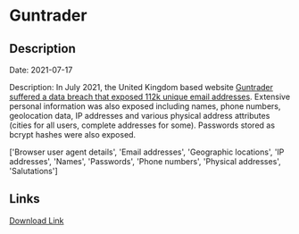 # Guntrader

## Description

Date: 2021-07-17

Description:
In July 2021, the United Kingdom based website <a href="https://www.fieldsportschannel.tv/guntrader-co-uk-hacked-not-much-lost/" target="_blank" rel="noopener">Guntrader suffered a data breach that exposed 112k unique email addresses</a>. Extensive personal information was also exposed including names, phone numbers, geolocation data, IP addresses and various physical address attributes (cities for all users, complete addresses for some). Passwords stored as bcrypt hashes were also exposed.


['Browser user agent details', 'Email addresses', 'Geographic locations', 'IP addresses', 'Names', 'Passwords', 'Phone numbers', 'Physical addresses', 'Salutations']

## Links

[Download Link](https://link-to.net/1229997/989.6479944919478/dynamic/?r=aHR0cHM6Ly93d3cubWVkaWFmaXJlLmNvbS92aWV3L3JzaE9YNnREcmVXTjNLZC9ndW50cmFkZXIudWsvZmlsZQ==)